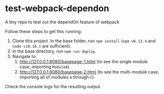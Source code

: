 # test-webpack-dependon
A tiny repo to test out the dependOn feature of webpack

Follow these steps to get this running:
1. Clone this project. In the base folder, run `npm install` (`npm v6.13.4` and `node v10.18.1` are sufficient).
1. In the base directory, run `npm run deploy`.
1. Navigate to:
    1. http://127.0.0.1:8080/basepage-1.html (to see the single module case, importing `ModuleA`)
    1. http://127.0.0.1:8080/basepage-2.html (to see the multi-module case, importing all of modules `A` through `C`).

Check the console logs for the resulting output.
